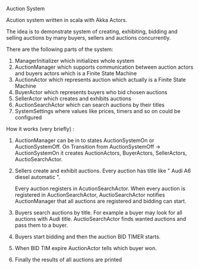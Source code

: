 Auction System

Acution system written in scala with Akka Actors.

The idea is to demonstrate system of creating, exhibiting, bidding and selling auctions by many buyers, sellers and auctions concurrently.

There are the following parts of the system:

1) ManagerInitializer which initializes whole system
2) AuctionManager which supports communication between auction actors and buyers actors which is a Finite State Machine
3) AuctionActor which represents auction which actually is a Finite State Machine
4) BuyerActor which represents buyers who bid chosen auctions
5) SellerActor which creates and exhibits auctions
6) AuctionSearchActor which can search auctions by their titles
7) SystemSettings where values like prices, timers and so on could be configured

How it works (very briefly) :

1)	AuctionManager can be in to states AuctionSystemOn or AuctionSystemOff.
	On Transition from AuctionSystemOff -> AuctionSystemOn it creates AuctionActors, BuyerActors, SellerActors, AuctioSearchActor.

2)	Sellers create and exhibit auctions. Every auction has title like " Audi A6 diesel automatic ".

	Every auction registers in AcutionSearchActor. When every auction is registered in AuctionSearchActor, AuctioSearchActor
	notifies AuctionManager that all auctions are registered and bidding can start.
	
3)	Buyers search auctions by title. For example a buyer may look for all auctions with Audi title. AuctioSearchActor finds
	wanted auctions and pass them to a buyer.

4)	Buyers start bidding and then the auction BID TIMER starts.

5)	When BID TIM expire AuctionActor tells which buyer won.

6) Finally the results of all auctions are printed
